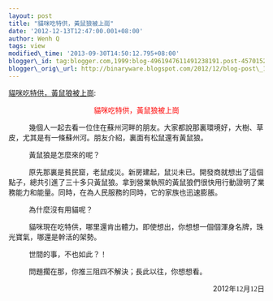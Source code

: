 ```yaml
--- 
layout: post 
title: "貓咪吃特供，黃鼠狼被上崗" 
date: '2012-12-13T12:47:00.001+08:00' 
author: Wenh Q
tags: view
modified\_time: '2013-09-30T14:50:12.795+08:00' 
blogger\_id: tag:blogger.com,1999:blog-4961947611491238191.post-457015253735866099
blogger\_orig\_url: http://binaryware.blogspot.com/2012/12/blog-post\_1018.html
---
```

[貓咪吃特供，黃鼠狼被上崗](http://blog.tianya.cn/blogger/post_show.asp?BlogID=1574137&PostID=48798993):

<div style="margin-bottom: 0pt; margin-top: 0pt; text-align: center;">

<span
style="color: red; font-family: '
005b8b
004f53'; font-size: 18pt; font-weight: bold;">貓咪吃特供，黃鼠狼被上崗</span><span
style="color: red; font-family: '
006977
004f53_GB2312'; font-size: 18pt; font-weight: bold;"></span>

</div>



<div style="margin-bottom: 0pt; margin-top: 0pt; text-indent: 30pt;">

<span
style="font-family: '
005b8b
004f53'; font-size: 15pt;">幾個人一起去看一位住在蘇州河畔的朋友。大家都說那裏環境好，大樹、草皮，尤其是有一條蘇州河。朋友介紹，裏面有松鼠還有黃鼠狼。</span><span
style="font-family: '
005b8b
004f53'; font-size: 15pt;"></span>

</div>



<div style="margin-bottom: 0pt; margin-top: 0pt; text-indent: 30pt;">

<span
style="font-family: '
005b8b
004f53'; font-size: 15pt;">黃鼠狼是怎麼來的呢？</span><span
style="font-family: '
005b8b
004f53'; font-size: 15pt;"></span>

</div>



<div style="margin-bottom: 0pt; margin-top: 0pt; text-indent: 30pt;">

<span
style="font-family: '
005b8b
004f53'; font-size: 15pt;">原先那裏是貧民窟，老鼠成</span><span
style="font-family: '
005b8b
004f53'; font-size: 15pt;">災</span><span
style="font-family: '
005b8b
004f53'; font-size: 15pt;">。新房建起，鼠災未已。開發商就想出了這個點子，總共引進了三十多只黃鼠狼。拿到營業執照的黃鼠狼</span><span
style="font-family: '
005b8b
004f53'; font-size: 15pt;">們</span><span
style="font-family: '
005b8b
004f53'; font-size: 15pt;">很快</span><span
style="font-family: '
005b8b
004f53'; font-size: 15pt;">用行動</span><span
style="font-family: '
005b8b
004f53'; font-size: 15pt;">證明了業務能力和能量。同時，在為人民服務的同時，它的家族也迅速膨脹。</span><span
style="font-family: '
005b8b
004f53'; font-size: 15pt;"></span>

</div>



<div style="margin-bottom: 0pt; margin-top: 0pt; text-indent: 30pt;">

<span
style="font-family: '
005b8b
004f53'; font-size: 15pt;">為什麼沒有用貓呢？</span><span
style="font-family: '
005b8b
004f53'; font-size: 15pt;"></span>

</div>



<div style="margin-bottom: 0pt; margin-top: 0pt; text-indent: 30pt;">

<span
style="font-family: '
005b8b
004f53'; font-size: 15pt;">貓咪現在吃特供，哪里還肯出體力。即使想出，你想想一個個渾身名牌，珠光寶氣，哪還是幹活的架勢。</span><span
style="font-family: '
005b8b
004f53'; font-size: 15pt;"></span>

</div>



<div style="margin-bottom: 0pt; margin-top: 0pt; text-indent: 30pt;">

<span
style="font-family: '
005b8b
004f53'; font-size: 15pt;">世間的事，不也如此？！</span><span
style="font-family: '
005b8b
004f53'; font-size: 15pt;"></span>

</div>



<div style="margin-bottom: 0pt; margin-top: 0pt; text-indent: 30pt;">

<span
style="font-family: '
005b8b
004f53'; font-size: 15pt;">問題擱在那，你推三阻四不解決；長此以往，你想想看。</span><span
style="font-family: '
005b8b
004f53'; font-size: 15pt;"></span>

</div>



<div
style="margin-bottom: 0pt; margin-top: 0pt; text-align: right; text-indent: 30pt;">

<span style="font-family: '
005b8b
004f53'; font-size: 15pt;">2012<span
style="font-family: 宋体;">年</span><span
style="font-family: Times New Roman;">12</span><span
style="font-family: 宋体;">月</span><span
style="font-family: Times New Roman;">12</span><span
style="font-family: 宋体;">日</span></span><span
style="font-family: '
005b8b
004f53'; font-size: 15pt;"></span>

</div>
